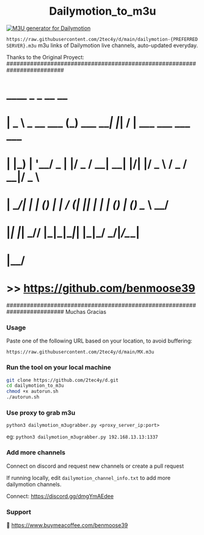 <h1 align="center"> Dailymotion_to_m3u </h1>

[![M3U generator for Dailymotion](https://github.com/2tec4y/d/actions/workflows/grabber.yml/badge.svg)](https://github.com/2tec4y/d/actions/workflows/grabber.yml)

`https://raw.githubusercontent.com/2tec4y/d/main/dailymotion-{PREFERRED SERVER}.m3u`
m3u links of Dailymotion live channels, auto-updated everyday.

Thanks to the Original Proyect:
#########################################################################
#      ____            _           _   __  __                           #
#     |  _ \ _ __ ___ (_) ___  ___| |_|  \/  | ___   ___  ___  ___      #
#     | |_) | '__/ _ \| |/ _ \/ __| __| |\/| |/ _ \ / _ \/ __|/ _ \     #
#     |  __/| | | (_) | |  __/ (__| |_| |  | | (_) | (_) \__ \  __/     #
#     |_|   |_|  \___// |\___|\___|\__|_|  |_|\___/ \___/|___/\___|     #
#                   |__/                                                #
#                                  >> https://github.com/benmoose39     #
#########################################################################
Muchas Gracias
### Usage

Paste one of the following URL based on your location, to avoid buffering:

`https://raw.githubusercontent.com/2tec4y/d/main/MX.m3u`


### Run the tool on your local machine

```bash
git clone https://github.com/2tec4y/d.git
cd dailymotion_to_m3u
chmod +x autorun.sh
./autorun.sh
```

### Use proxy to grab m3u

`python3 dailymotion_m3ugrabber.py <proxy_server_ip:port>`

eg: `python3 dailymotion_m3ugrabber.py 192.168.13.13:1337`

### Add more channels

Connect on discord and request new channels or create a pull request

If running locally, edit `dailymotion_channel_info.txt` to add more dailymotion channels.

Connect: https://discord.gg/dmgYmAEdee

### Support

🙂 https://www.buymeacoffee.com/benmoose39
